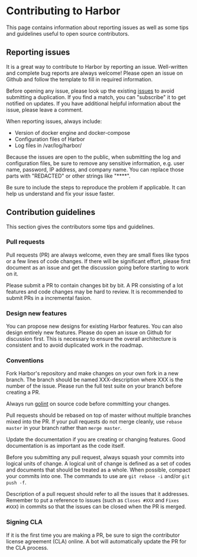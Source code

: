 # Contributing to Harbor

This page contains information about reporting issues as well as some tips and
guidelines useful to  open source contributors.

## Reporting issues

It is a great way to contribute to Harbor by reporting an issue. Well-written and complete bug reports are always welcome! Please open an issue on Github and follow the template to fill in required information.

Before opening any issue, please look up the existing [issues](https://github.com/vmware/harbor/issues) to avoid submitting a duplication.
If you find a match, you can "subscribe" it to get notified on updates. If you have additional helpful information about the issue, please leave a comment.

When reporting issues, always include:

* Version of docker engine and docker-compose
* Configuration files of Harbor
* Log files in /var/log/harbor/ 

Because the issues are open to the public, when submitting the log and configuration files, be sure to remove any sensitive information, e.g. user name, password, IP address, and company name. You can
replace those parts with "REDACTED" or other strings like "****".

Be sure to include the steps to reproduce the problem if applicable. It can help us understand and fix your issue faster.


## Contribution guidelines

This section gives the contributors some tips and guidelines.

### Pull requests

Pull requests (PR) are always welcome, even they are small fixes like typos or a few lines of code changes. If there will be significant effort, please first document as an issue and get the discussion going before starting to work on it.

Please submit a PR to contain changes bit by bit. A PR consisting of a lot features and code changes may be hard to review. It is recommended to submit PRs in a incremental fasion.

### Design new features

You can propose new designs for existing Harbor features. You can also design
entirely new features. Please do open an issue on Github for discussion first. This is necessary to ensure the overall architecture is consistent and to avoid duplicated work in the roadmap.

### Conventions

Fork Harbor's repository and make changes on your own fork in a new branch. The branch should be named  XXX-description where XXX is the number of the issue. Please run the full test suite on your branch before creating a PR.

Always run [golint](https://github.com/golang/lint) on source code before
committing your changes.

Pull requests should be rebased on top of master without multiple branches mixed into the PR. If your pull requests do not merge cleanly, use `rebase master` in your branch rather than `merge master`.

Update the documentation if you are creating or changing features. Good documentation is as important as the code itself.

Before you submitting any pull request, always squash your commits into logical units of change. A logical unit of change is defined as a set of codes and documents that should be treated as a whole. When possible, compact your commits into one. The commands to use are `git rebase -i` and/or `git push -f`. 

Description of a pull request should refer to all the issues that it addresses. Remember to put a reference to issues (such as `Closes #XXX` and `Fixes #XXX`) in commits so that the issues can be closed when the PR is merged.

### Signing CLA
If it is the first time you are making a PR, be sure to sign the contributor license agreement (CLA) online. A bot will automatically update the PR for the CLA process.

